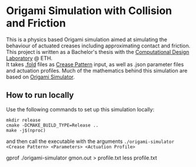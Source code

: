 
# Origami Simulation with Collision and Friction

This is a physics based Origami simulation aimed at simulating the behaviour of actuated creases including approximating contact and friction.
This project is written as a Bachelor's thesis with the [Computational Design Laboratory](https://cdl.ethz.ch/) @ ETH.  
It takes [.fold](https://github.com/edemaine/fold) files as [Crease Pattern](https://en.wikipedia.org/wiki/Crease_pattern) input, as well as .json parameter files and actuation profiles.
Much of the mathematics behind this simulation are based on [Origami Simulator](https://github.com/amandaghassaei/OrigamiSimulator).

## How to run locally

Use the following commands to set up this simulation locally:

```
mkdir release
cmake -DCMAKE_BUILD_TYPE=Release ..
make -j$(nproc)
```

and then call the executable with the arguments `./origami-simulator <Crease Pattern> <Parameters> <Actuation Profile>`


gprof ./origami-simulator gmon.out > profile.txt
less profile.txt